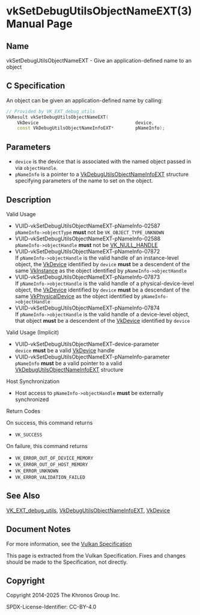 # vkSetDebugUtilsObjectNameEXT(3) Manual Page

## Name

vkSetDebugUtilsObjectNameEXT - Give an application-defined name to an object



## [](#_c_specification)C Specification

An object can be given an application-defined name by calling:

```c++
// Provided by VK_EXT_debug_utils
VkResult vkSetDebugUtilsObjectNameEXT(
    VkDevice                                    device,
    const VkDebugUtilsObjectNameInfoEXT*        pNameInfo);
```

## [](#_parameters)Parameters

- `device` is the device that is associated with the named object passed in via `objectHandle`.
- `pNameInfo` is a pointer to a [VkDebugUtilsObjectNameInfoEXT](https://registry.khronos.org/vulkan/specs/latest/man/html/VkDebugUtilsObjectNameInfoEXT.html) structure specifying parameters of the name to set on the object.

## [](#_description)Description

Valid Usage

- [](#VUID-vkSetDebugUtilsObjectNameEXT-pNameInfo-02587)VUID-vkSetDebugUtilsObjectNameEXT-pNameInfo-02587  
  `pNameInfo->objectType` **must** not be `VK_OBJECT_TYPE_UNKNOWN`
- [](#VUID-vkSetDebugUtilsObjectNameEXT-pNameInfo-02588)VUID-vkSetDebugUtilsObjectNameEXT-pNameInfo-02588  
  `pNameInfo->objectHandle` **must** not be [VK\_NULL\_HANDLE](https://registry.khronos.org/vulkan/specs/latest/man/html/VK_NULL_HANDLE.html)
- [](#VUID-vkSetDebugUtilsObjectNameEXT-pNameInfo-07872)VUID-vkSetDebugUtilsObjectNameEXT-pNameInfo-07872  
  If `pNameInfo->objectHandle` is the valid handle of an instance-level object, the [VkDevice](https://registry.khronos.org/vulkan/specs/latest/man/html/VkDevice.html) identified by `device` **must** be a descendent of the same [VkInstance](https://registry.khronos.org/vulkan/specs/latest/man/html/VkInstance.html) as the object identified by `pNameInfo->objectHandle`
- [](#VUID-vkSetDebugUtilsObjectNameEXT-pNameInfo-07873)VUID-vkSetDebugUtilsObjectNameEXT-pNameInfo-07873  
  If `pNameInfo->objectHandle` is the valid handle of a physical-device-level object, the [VkDevice](https://registry.khronos.org/vulkan/specs/latest/man/html/VkDevice.html) identified by `device` **must** be a descendant of the same [VkPhysicalDevice](https://registry.khronos.org/vulkan/specs/latest/man/html/VkPhysicalDevice.html) as the object identified by `pNameInfo->objectHandle`
- [](#VUID-vkSetDebugUtilsObjectNameEXT-pNameInfo-07874)VUID-vkSetDebugUtilsObjectNameEXT-pNameInfo-07874  
  If `pNameInfo->objectHandle` is the valid handle of a device-level object, that object **must** be a descendent of the [VkDevice](https://registry.khronos.org/vulkan/specs/latest/man/html/VkDevice.html) identified by `device`

Valid Usage (Implicit)

- [](#VUID-vkSetDebugUtilsObjectNameEXT-device-parameter)VUID-vkSetDebugUtilsObjectNameEXT-device-parameter  
  `device` **must** be a valid [VkDevice](https://registry.khronos.org/vulkan/specs/latest/man/html/VkDevice.html) handle
- [](#VUID-vkSetDebugUtilsObjectNameEXT-pNameInfo-parameter)VUID-vkSetDebugUtilsObjectNameEXT-pNameInfo-parameter  
  `pNameInfo` **must** be a valid pointer to a valid [VkDebugUtilsObjectNameInfoEXT](https://registry.khronos.org/vulkan/specs/latest/man/html/VkDebugUtilsObjectNameInfoEXT.html) structure

Host Synchronization

- Host access to `pNameInfo->objectHandle` **must** be externally synchronized

Return Codes

On success, this command returns

- `VK_SUCCESS`

On failure, this command returns

- `VK_ERROR_OUT_OF_DEVICE_MEMORY`
- `VK_ERROR_OUT_OF_HOST_MEMORY`
- `VK_ERROR_UNKNOWN`
- `VK_ERROR_VALIDATION_FAILED`

## [](#_see_also)See Also

[VK\_EXT\_debug\_utils](https://registry.khronos.org/vulkan/specs/latest/man/html/VK_EXT_debug_utils.html), [VkDebugUtilsObjectNameInfoEXT](https://registry.khronos.org/vulkan/specs/latest/man/html/VkDebugUtilsObjectNameInfoEXT.html), [VkDevice](https://registry.khronos.org/vulkan/specs/latest/man/html/VkDevice.html)

## [](#_document_notes)Document Notes

For more information, see the [Vulkan Specification](https://registry.khronos.org/vulkan/specs/latest/html/vkspec.html#vkSetDebugUtilsObjectNameEXT)

This page is extracted from the Vulkan Specification. Fixes and changes should be made to the Specification, not directly.

## [](#_copyright)Copyright

Copyright 2014-2025 The Khronos Group Inc.

SPDX-License-Identifier: CC-BY-4.0